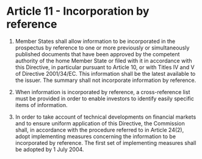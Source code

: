 # Article 11 - Incorporation by reference


1. Member States shall allow information to be incorporated in the prospectus by reference to one or more previously or simultaneously published documents that have been approved by the competent authority of the home Member State or filed with it in accordance with this Directive, in particular pursuant to Article 10, or with Titles IV and V of Directive 2001/34/EC. This information shall be the latest available to the issuer. The summary shall not incorporate information by reference.

2. When information is incorporated by reference, a cross-reference list must be provided in order to enable investors to identify easily specific items of information.

3. In order to take account of technical developments on financial markets and to ensure uniform application of this Directive, the Commission shall, in accordance with the procedure referred to in Article 24(2), adopt implementing measures concerning the information to be incorporated by reference. The first set of implementing measures shall be adopted by 1 July 2004.
